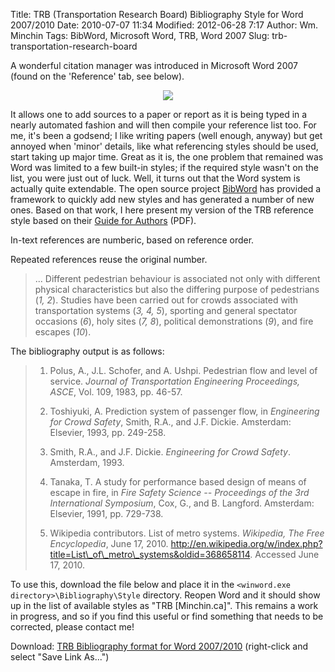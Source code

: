 Title: TRB (Transportation Research Board) Bibliography Style for Word 2007/2010
Date: 2010-07-07 11:34
Modified: 2012-06-28 7:17
Author: Wm. Minchin
Tags: BibWord, Microsoft Word, TRB, Word 2007
Slug: trb-transportation-research-board

A wonderful citation
manager was introduced in Microsoft Word 2007 (found on the 'Reference'
tab, see below).

<div class="separator" style="clear: both; text-align: center;">

![](http://4.bp.blogspot.com/_fWUoqQ2t4Js/TDTGR1Vf0vI/AAAAAAAABY4/I528GAN2-ZM/s1600/References_in_Word.png)

</div>

It allows one to add
sources to a paper or report as it is being typed in a nearly automated
fashion and will then compile your reference list too. For me, it's been
a godsend; I like writing papers (well enough,
anyway) but get annoyed when 'minor' details, like what referencing
styles should
be used, start taking up major time. Great as it is, the one problem
that remained
was Word was limited to a few built-in styles; if the required style
wasn't on
the list, you were just out of luck. Well, it turns out that the Word
system is
actually quite extendable. The open source project
[BibWord](http://bibword.codeplex.com/) has
provided a framework to quickly add new styles and has generated a
number of new
ones. Based on that work, I here present my version of the TRB reference
style based on their [Guide for
Authors](http://onlinepubs.trb.org/onlinepubs/AM/InfoForAuthors.pdf) (PDF).

In-text references are numberic, based on reference order.

Repeated references reuse the original number.

> ... Different pedestrian behaviour is associated not only
> with different physical characteristics but also the differing purpose
> of
> pedestrians (*1, 2*). Studies have been
> carried out for crowds associated with transportation systems (*3, 4,
> 5*), sporting and
> general spectator occasions (*6*), holy sites (*7, 8*), political
> demonstrations (*9*),
> and fire escapes (*10*).

The bibliography output is as follows:

> 
> 1. Polus, A., J.L.
> Schofer, and A. Ushpi. Pedestrian flow and level of service.
> <i>Journal of
> Transportation Engineering Proceedings, ASCE</i>, Vol. 109, 1983, pp.
> 46-57.
>
> 2. Toshiyuki, A.
> Prediction system of passenger flow, in *Engineering for Crowd
> Safety*,
> Smith, R.A., and J.F. Dickie. Amsterdam: Elsevier, 1993, pp. 249-258.
>
> 3. Smith, R.A., and J.F.
> Dickie. *Engineering for Crowd Safety*. Amsterdam, 1993.
>
> 4. Tanaka, T. A study for
> performance based design of means of escape in fire, in <i>Fire Safety
> Science
> -- Proceedings of the 3rd International Symposium</i>, Cox, G., and B.
> Langford.
> Amsterdam: Elsevier, 1991, pp. 729-738.
>
> 5. Wikipedia
> contributors. List of metro systems. *Wikipedia, The Free
> Encyclopedia*,
> June 17, 2010.
> http://en.wikipedia.org/w/index.php?title=List\_of\_metro\_systems&oldid=368658114.
> Accessed June 17, 2010.

To use this, download the file below and place it in the
`<winword.exe directory>\Bibliography\Style`
directory. Reopen Word and it should show up in the list of available
styles as "TRB [Minchin.ca]". This remains a work in progress, and so if
you find this
useful or find something that needs to be corrected, please contact me!

Download: [TRB Bibliography format for Word
2007/2010](http://minchin.ca/TRB_Minchin.ca.XSL) (right-click and select
"Save Link As...")
